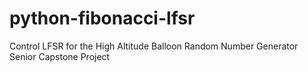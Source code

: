 # python-fibonacci-lfsr
Control LFSR for the High Altitude Balloon Random Number Generator Senior Capstone Project
